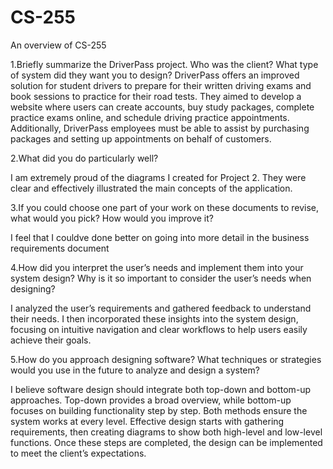 # CS-255
An overview of CS-255


1.Briefly summarize the DriverPass project. Who was the client? What type of system did they want you to design?
DriverPass offers an improved solution for student drivers to prepare for their written driving exams and book sessions to practice for their road tests. They aimed to develop a website where users can create accounts, buy study packages, complete practice exams online, and schedule driving practice appointments. Additionally, DriverPass employees must be able to assist by purchasing packages and setting up appointments on behalf of customers.


2.What did you do particularly well?

I am extremely proud of the diagrams I created for Project 2. They were clear and effectively illustrated the main concepts of the application.

3.If you could choose one part of your work on these documents to revise, what would you pick? How would you improve it?

I feel that I couldve done better on going into more detail in the business requirements document 


4.How did you interpret the user’s needs and implement them into your system design? Why is it so important to consider the user’s needs when designing?

I analyzed the user’s requirements and gathered feedback to understand their needs. I then incorporated these insights into the system design, focusing on intuitive navigation and clear workflows to help users easily achieve their goals.


5.How do you approach designing software? What techniques or strategies would you use in the future to analyze and design a system? 

I believe software design should integrate both top-down and bottom-up approaches. Top-down provides a broad overview, while bottom-up focuses on building functionality step by step. Both methods ensure the system works at every level.
Effective design starts with gathering requirements, then creating diagrams to show both high-level and low-level functions. Once these steps are completed, the design can be implemented to meet the client’s expectations.
